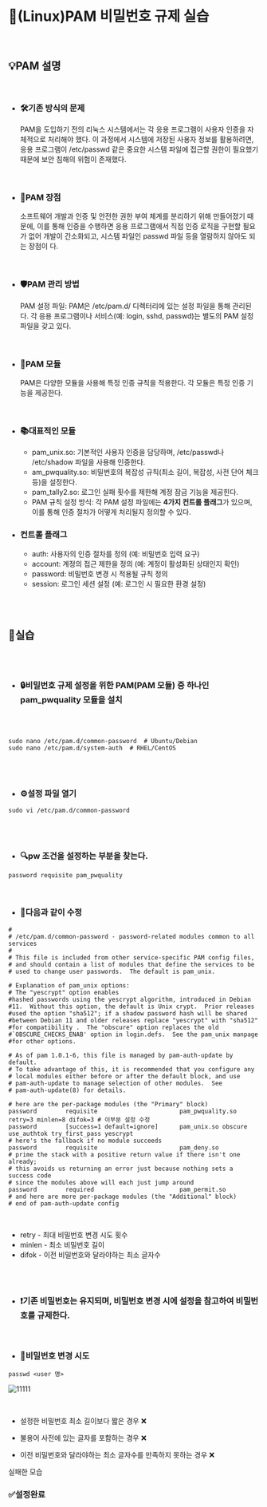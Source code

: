 # 🔑(Linux)PAM 비밀번호 규제 실습


<br>

## 💡PAM 설명

<br>

- ### 🛠기존 방식의 문제
  PAM을 도입하기 전의 리눅스 시스템에서는 각 응용 프로그램이 사용자 인증을 자체적으로 처리해야 했다. 이 과정에서 시스템에 저장된 사용자 정보를 활용하려면, 응용 프로그램이 /etc/passwd 같은 중요한 시스템 파일에 접근할 권한이 필요했기 때문에 보안
  침해의 위험이 존재했다.

<br>

- ### 🌟PAM 장점
  소프트웨어 개발과 인증 및 안전한 권한 부여 체계를 분리하기 위해 만들어졌기 때문에, 이를 통해 인증을 수행하면 응용 프로그램에서 직접 인증 로직을 구현할 필요가 없어 개발이 간소화되고, 시스템 파일인 passwd 파일 등을 열람하지 않아도 되는 장점이
  다.

<br>

- ### 🛡PAM 관리 방법
  PAM 설정 파일: PAM은 /etc/pam.d/ 디렉터리에 있는 설정 파일을 통해 관리된다. 각 응용 프로그램이나 서비스(예: login, sshd, passwd)는 별도의 PAM 설정 파일을 갖고 있다.

<br>

- ### 🔧PAM 모듈
  PAM은 다양한 모듈을 사용해 특정 인증 규칙을 적용한다. 각 모듈은 특정 인증 기능을 제공한다. 
<br>

- ### 📚대표적인 모듈
  - pam_unix.so: 기본적인 사용자 인증을 담당하며, /etc/passwd나 /etc/shadow 파일을 사용해 인증한다.
  - am_pwquality.so: 비밀번호의 복잡성 규칙(최소 길이, 복잡성, 사전 단어 체크 등)을 설정한다.
  - pam_tally2.so: 로그인 실패 횟수를 제한해 계정 잠금 기능을 제공힌다.
  - PAM 규칙 설정 방식: 각 PAM 설정 파일에는 **4가지 컨트롤 플래그**가 있으며, 이를 통해 인증 절차가 어떻게 처리될지 정의할 수 있다.


- ### 컨트롤 플래그
  - auth: 사용자의 인증 절차를 정의 (예: 비밀번호 입력 요구)
  - account: 계정의 접근 제한을 정의 (예: 계정이 활성화된 상태인지 확인)
  - password: 비밀번호 변경 시 적용될 규칙 정의
  - session: 로그인 세션 설정 (예: 로그인 시 필요한 환경 설정)


<br>
<br>


## 📝실습

<br>
<br>

- ### 🔒비밀번호 규제 설정을 위한 PAM(PAM 모듈) 중 하나인 pam_pwquality 모듈을 설치

<br>
<br>

```
sudo nano /etc/pam.d/common-password  # Ubuntu/Debian
sudo nano /etc/pam.d/system-auth  # RHEL/CentOS
```


<br>
<br>

- ### ⚙️설정 파일 열기
```
sudo vi /etc/pam.d/common-password
```

<br>
<br>

- ### 🔍pw 조건을 설정하는 부분을 찾는다.
`password requisite pam_pwquality`


<br>

- ### 🔧다음과 같이 수정
```
#
# /etc/pam.d/common-password - password-related modules common to all services
#
# This file is included from other service-specific PAM config files,
# and should contain a list of modules that define the services to be
# used to change user passwords.  The default is pam_unix.

# Explanation of pam_unix options:
# The "yescrypt" option enables
#hashed passwords using the yescrypt algorithm, introduced in Debian
#11.  Without this option, the default is Unix crypt.  Prior releases
#used the option "sha512"; if a shadow password hash will be shared
#between Debian 11 and older releases replace "yescrypt" with "sha512"
#for compatibility .  The "obscure" option replaces the old
#`OBSCURE_CHECKS_ENAB' option in login.defs.  See the pam_unix manpage
#for other options.

# As of pam 1.0.1-6, this file is managed by pam-auth-update by default.
# To take advantage of this, it is recommended that you configure any
# local modules either before or after the default block, and use
# pam-auth-update to manage selection of other modules.  See
# pam-auth-update(8) for details.

# here are the per-package modules (the "Primary" block)
password        requisite                       pam_pwquality.so retry=3 minlen=8 difok=3 # 이부분 설정 수정
password        [success=1 default=ignore]      pam_unix.so obscure use_authtok try_first_pass yescrypt
# here's the fallback if no module succeeds
password        requisite                       pam_deny.so
# prime the stack with a positive return value if there isn't one already;
# this avoids us returning an error just because nothing sets a success code
# since the modules above will each just jump around
password        required                        pam_permit.so
# and here are more per-package modules (the "Additional" block)
# end of pam-auth-update config
```

<br>

 - retry - 최대 비밀번호 변경 시도 횟수
 - minlen - 최소 비밀번호 길이
 - difok - 이전 비밀번호와 달라야하는 최소 글자수


<br>
<br>


- ### ❗기존 비밀번호는 유지되며, 비밀번호 변경 시에 설정을 참고하여 비밀번호를 규제한다.
<br>

- ### 🔄비밀번호 변경 시도
```
passwd <user 명>
```
![11111](https://github.com/user-attachments/assets/390e4c0c-763c-4728-b44d-5e0a0a2d12ef)


<br>

- 설정한 비밀번호 최소 길이보다 짧은 경우 ❌

- 불용어 사전에 있는 글자를 포함하는 경우 ❌

- 이전 비밀번호와 달라야하는 최소 글자수를 만족하지 못하는 경우 ❌

실패한 모습



### ✅설정완료
